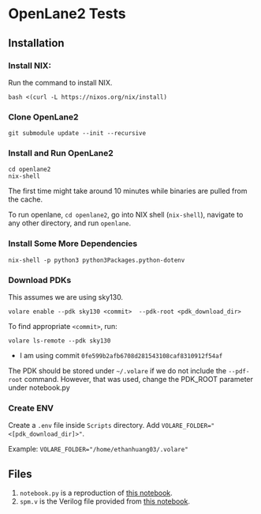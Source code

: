 # OpenLane2 Tests
## Installation
### Install NIX: 
Run the command to install NIX.
```
bash <(curl -L https://nixos.org/nix/install)
```
### Clone OpenLane2
```
git submodule update --init --recursive
```
### Install and Run OpenLane2
```
cd openlane2
nix-shell
```
The first time might take around 10 minutes while binaries are pulled from the cache.

To run openlane, `cd openlane2`, go into NIX shell (`nix-shell`), navigate to any other directory, and run `openlane`.
### Install Some More Dependencies
```
nix-shell -p python3 python3Packages.python-dotenv
```
### Download PDKs
This assumes we are using sky130.
```
volare enable --pdk sky130 <commit>  --pdk-root <pdk_download_dir>
```
To find appropriate `<commit>`, run:
```
volare ls-remote --pdk sky130
```
- I am using commit `0fe599b2afb6708d281543108caf8310912f54af`

The PDK should be stored under `~/.volare` if we do not include the `--pdf-root` command. However, that was used, change the PDK_ROOT parameter under notebook.py
### Create ENV
Create a `.env` file inside `Scripts` directory. Add `VOLARE_FOLDER="<[pdk_download_dir]>"`. 

Example: `VOLARE_FOLDER="/home/ethanhuang03/.volare"`
## Files 
1. `notebook.py` is a reproduction of [this notebook](https://colab.research.google.com/github/efabless/openlane2/blob/main/notebook.ipynb).
2. `spm.v` is the Verilog file provided from [this notebook](https://colab.research.google.com/github/efabless/openlane2/blob/main/notebook.ipynb).